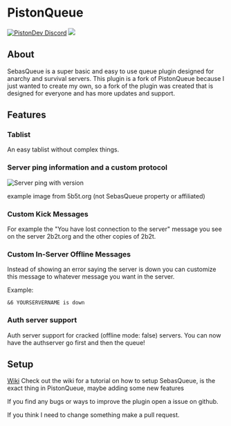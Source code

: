# PistonQueue

[![PistonDev Discord](https://discord.com/api/guilds/739784741124833301/embed.png)](https://discord.gg/CDrcxzH)
[![](https://img.shields.io/badge/contributions-welcome-brightgreen)](https://github.com/AlexProgrammerDE/PistonQueue)

## About

SebasQueue is a super basic and easy to use queue plugin designed for anarchy and survival servers. This plugin is a fork of
PistonQueue because I just wanted to create my own, so a fork of the plugin was created
that is designed for everyone and has more updates and support.

## Features

### Tablist

An easy tablist without complex things.

### Server ping information and a custom protocol

![Server ping with version](https://cdn.discordapp.com/attachments/722198099132678148/751842799682453606/unknown.png)

example image from 5b5t.org (not SebasQueue property or affiliated)

### Custom Kick Messages

For example the "You have lost connection to the server" message you see on the server 2b2t.org and the other copies of 2b2t.

### Custom In-Server Offline Messages

Instead of showing an error saying the server is down you can customize this message to whatever message you want in the server.

Example:

`&6 YOURSERVERNAME is down`

### Auth server support

Auth server support for cracked (offline mode: false) servers. You can now have the authserver go first and then the
queue!

## Setup

[Wiki](https://github.com/AlexProgrammerDE/PistonQueue/wiki)
Check out the wiki for a tutorial on how to setup SebasQueue, is the exact thing in PistonQueue, maybe adding some new features

If you find any bugs or ways to improve the plugin open a issue on github.

If you think I need to change something make a pull request.
